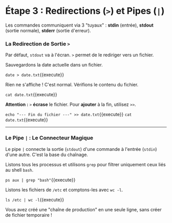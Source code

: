 # Étape 3 : Redirections (`>`) et Pipes (`|`)

Les commandes communiquent via 3 "tuyaux" : **stdin** (entrée), **stdout** (sortie normale), **stderr** (sortie d'erreur).

### La Redirection de Sortie `>`

Par défaut, `stdout` va à l'écran. `>` permet de le rediriger vers un fichier.

Sauvegardons la date actuelle dans un fichier.

`date > date.txt`{{execute}}

Rien ne s'affiche ! C'est normal. Vérifions le contenu du fichier.

`cat date.txt`{{execute}}

**Attention :** `>` **écrase** le fichier. Pour **ajouter** à la fin, utilisez `>>`.

`echo "--- Fin du fichier ---" >> date.txt`{{execute}}
`cat date.txt`{{execute}}

---
### Le Pipe `|` : Le Connecteur Magique

Le pipe `|` connecte la sortie (`stdout`) d'une commande à l'entrée (`stdin`) d'une autre. C'est la base du chaînage.

Listons tous les processus et utilisons `grep` pour filtrer uniquement ceux liés au shell `bash`.

`ps aux | grep "bash"`{{execute}}

Listons les fichiers de `/etc` et comptons-les avec `wc -l`.

`ls /etc | wc -l`{{execute}}

Vous avez créé une "chaîne de production" en une seule ligne, sans créer de fichier temporaire !